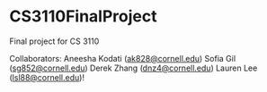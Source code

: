 # CS3110FinalProject
Final project for CS 3110

Collaborators:
Aneesha Kodati (ak828@cornell.edu)
Sofia Gil (sg852@cornell.edu)
Derek Zhang (dnz4@cornell.edu)
Lauren Lee (lsl88@cornell.edu)!
